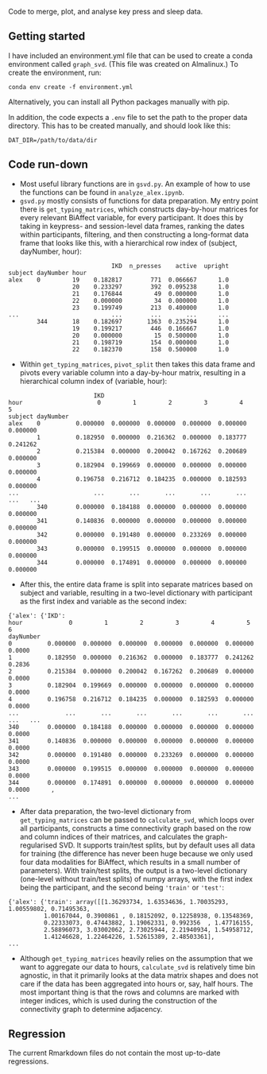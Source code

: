 Code to merge, plot, and analyse key press and sleep data.

## Getting started

I have included an environment.yml file that can be used to create a conda environment called `graph_svd`. (This file was created on Almalinux.) To create the environment, run:

```console
conda env create -f environment.yml
```

Alternatively, you can install all Python packages manually with pip.

In addition, the code expects a `.env` file to set the path to the proper data directory. This has to be created manually, and should look like this:

```
DAT_DIR=/path/to/data/dir
```

## Code run-down

- Most useful library functions are in `gsvd.py`. An example of how to use the functions can be found in `analyze_alex.ipynb`.
- `gsvd.py` mostly consists of functions for data preparation. My entry point there is `get_typing_matrices`, which constructs day-by-hour matrices for every relevant BiAffect variable, for every participant. It does this by taking in keypress- and session-level data frames, ranking the dates within participants, filtering, and then constructing a long-format data frame that looks like this, with a hierarchical row index of (subject, dayNumber, hour):
```
                             IKD  n_presses    active  upright
subject dayNumber hour                                        
alex    0         19    0.182817        771  0.066667      1.0
                  20    0.233297        392  0.095238      1.0
                  21    0.176844         49  0.000000      1.0
                  22    0.000000         34  0.000000      1.0
                  23    0.199749        213  0.400000      1.0
...                          ...        ...       ...      ...
        344       18    0.182697       1363  0.235294      1.0
                  19    0.199217        446  0.166667      1.0
                  20    0.000000         15  0.500000      1.0
                  21    0.198719        154  0.000000      1.0
                  22    0.182370        158  0.500000      1.0
```
- Within `get_typing_matrices`, `pivot_split` then takes this data frame and pivots every variable column into a day-by-hour matrix, resulting in a hierarchical column index of (variable, hour):
```
                        IKD                                                    
hour                     0         1         2         3         4         5    
subject dayNumber                                                               
alex    0          0.000000  0.000000  0.000000  0.000000  0.000000  0.000000   
        1          0.182950  0.000000  0.216362  0.000000  0.183777  0.241262   
        2          0.215384  0.000000  0.200042  0.167262  0.200689  0.000000   
        3          0.182904  0.199669  0.000000  0.000000  0.000000  0.000000   
        4          0.196758  0.216712  0.184235  0.000000  0.182593  0.000000   
...                     ...       ...       ...       ...       ...       ...   ...
        340        0.000000  0.184188  0.000000  0.000000  0.000000  0.000000   
        341        0.140836  0.000000  0.000000  0.000000  0.000000  0.000000   
        342        0.000000  0.191480  0.000000  0.233269  0.000000  0.000000   
        343        0.000000  0.199515  0.000000  0.000000  0.000000  0.000000   
        344        0.000000  0.174891  0.000000  0.000000  0.000000  0.000000   
```
- After this, the entire data frame is split into separate matrices based on subject and variable, resulting in a two-level dictionary with participant as the first index and variable as the second index:
```
{'alex': {'IKD': 
hour             0         1         2         3         4         5       6   
dayNumber                                                                       
0          0.000000  0.000000  0.000000  0.000000  0.000000  0.000000  0.0000   
1          0.182950  0.000000  0.216362  0.000000  0.183777  0.241262  0.2836   
2          0.215384  0.000000  0.200042  0.167262  0.200689  0.000000  0.0000   
3          0.182904  0.199669  0.000000  0.000000  0.000000  0.000000  0.0000   
4          0.196758  0.216712  0.184235  0.000000  0.182593  0.000000  0.0000   
...             ...       ...       ...       ...       ...       ...     ...   ...
340        0.000000  0.184188  0.000000  0.000000  0.000000  0.000000  0.0000   
341        0.140836  0.000000  0.000000  0.000000  0.000000  0.000000  0.0000   
342        0.000000  0.191480  0.000000  0.233269  0.000000  0.000000  0.0000   
343        0.000000  0.199515  0.000000  0.000000  0.000000  0.000000  0.0000   
344        0.000000  0.174891  0.000000  0.000000  0.000000  0.000000  0.0000      ,
...
```
- After data preparation, the two-level dictionary from `get_typing_matrices` can be passed to `calculate_svd`, which loops over all participants, constructs a time connectivity graph based on the row and column indices of their matrices, and calculates the graph-regularised SVD. It supports train/test splits, but by default uses all data for training (the difference has never been huge because we only used four data modalities for BiAffect, which results in a small number of parameters). With train/test splits, the output is a two-level dictionary (one-level without train/test splits) of numpy arrays, with the first index being the participant, and the second being `'train'` or `'test'`:
```
{'alex': {'train': array([[1.36293734, 1.63534636, 1.70035293, 1.00559802, 0.71495363,
          1.00167044, 0.3900861 , 0.18152092, 0.12258938, 0.13548369,
          0.22333073, 0.47443882, 1.19062331, 0.992356  , 1.47716155,
          2.58896073, 3.03002062, 2.73025944, 2.21940934, 1.54958712,
          1.41246628, 1.22464226, 1.52615389, 2.48503361],
...
```
- Although `get_typing_matrices` heavily relies on the assumption that we want to aggregate our data to hours, `calculate_svd` is relatively time bin agnostic, in that it primarily looks at the data matrix shapes and does not care if the data has been aggregated into hours or, say, half hours. The most important thing is that the rows and columns are marked with integer indices, which is used during the construction of the connectivity graph to determine adjacency.

## Regression

The current Rmarkdown files do not contain the most up-to-date regressions.
